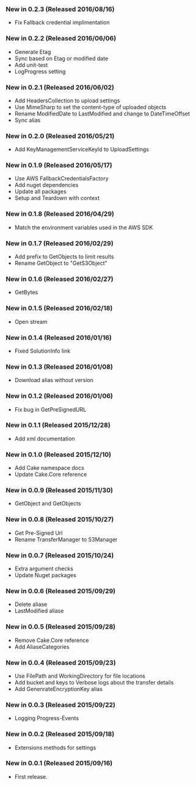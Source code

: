 ### New in 0.2.3 (Released 2016/08/16)
* Fix Fallback credential implimentation

### New in 0.2.2 (Released 2016/06/06)
* Generate Etag
* Sync based on Etag or modified date
* Add unit-test
* LogProgress setting

### New in 0.2.1 (Released 2016/06/02)
* Add HeadersCollection to upload settings
* Use MimeSharp to set the content-type of uploaded objects
* Rename ModifiedDate to LastModified and change to DateTimeOffset
* Sync alias

### New in 0.2.0 (Released 2016/05/21)
* Add KeyManagementServiceKeyId to UploadSettings

### New in 0.1.9 (Released 2016/05/17)
* Use AWS FallbackCredentialsFactory
* Add nuget dependencies
* Update all packages
* Setup and Teardown with context

### New in 0.1.8 (Released 2016/04/29)
* Match the environment variables used in the AWS SDK

### New in 0.1.7 (Released 2016/02/29)
* Add prefix to GetObjects to limit results
* Rename GetObject to "GetS3Object"

### New in 0.1.6 (Released 2016/02/27)
* GetBytes

### New in 0.1.5 (Released 2016/02/18)
* Open stream

### New in 0.1.4 (Released 2016/01/16)
* Fixed SolutionInfo link

### New in 0.1.3 (Released 2016/01/08)
* Download alias without version

### New in 0.1.2 (Released 2016/01/06)
* Fix bug in GetPreSignedURL

### New in 0.1.1 (Released 2015/12/28)
* Add xml documentation

### New in 0.1.0 (Released 2015/12/10)
* Add Cake namespace docs
* Update Cake.Core reference

### New in 0.0.9 (Released 2015/11/30)
* GetObject and GetObjects

### New in 0.0.8 (Released 2015/10/27)
* Get Pre-Signed Url
* Rename TransferManager to S3Manager

### New in 0.0.7 (Released 2015/10/24)
* Extra argument checks
* Update Nuget packages

### New in 0.0.6 (Released 2015/09/29)
* Delete aliase
* LastModified aliase

### New in 0.0.5 (Released 2015/09/28)
* Remove Cake.Core reference
* Add AliaseCategories

### New in 0.0.4 (Released 2015/09/23)
* Use FilePath and WorkingDirectory for file locations
* Add bucket and keys to Verbose logs about the transfer details
* Add GenenrateEncryptionKey alias

### New in 0.0.3 (Released 2015/09/22)
* Logging Progress-Events

### New in 0.0.2 (Released 2015/09/18)
* Extensions methods for settings

### New in 0.0.1 (Released 2015/09/16)
* First release.
